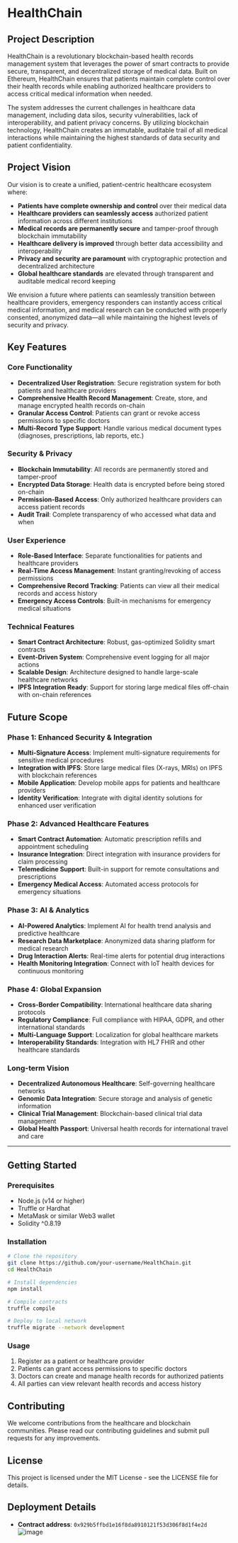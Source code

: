 # HealthChain

## Project Description

HealthChain is a revolutionary blockchain-based health records management system that leverages the power of smart contracts to provide secure, transparent, and decentralized storage of medical data. Built on Ethereum, HealthChain ensures that patients maintain complete control over their health records while enabling authorized healthcare providers to access critical medical information when needed.

The system addresses the current challenges in healthcare data management, including data silos, security vulnerabilities, lack of interoperability, and patient privacy concerns. By utilizing blockchain technology, HealthChain creates an immutable, auditable trail of all medical interactions while maintaining the highest standards of data security and patient confidentiality.

## Project Vision

Our vision is to create a unified, patient-centric healthcare ecosystem where:

- **Patients have complete ownership and control** over their medical data
- **Healthcare providers can seamlessly access** authorized patient information across different institutions
- **Medical records are permanently secure** and tamper-proof through blockchain immutability
- **Healthcare delivery is improved** through better data accessibility and interoperability
- **Privacy and security are paramount** with cryptographic protection and decentralized architecture
- **Global healthcare standards** are elevated through transparent and auditable medical record keeping

We envision a future where patients can seamlessly transition between healthcare providers, emergency responders can instantly access critical medical information, and medical research can be conducted with properly consented, anonymized data—all while maintaining the highest levels of security and privacy.

## Key Features

### Core Functionality
- **Decentralized User Registration**: Secure registration system for both patients and healthcare providers
- **Comprehensive Health Record Management**: Create, store, and manage encrypted health records on-chain
- **Granular Access Control**: Patients can grant or revoke access permissions to specific doctors
- **Multi-Record Type Support**: Handle various medical document types (diagnoses, prescriptions, lab reports, etc.)

### Security & Privacy
- **Blockchain Immutability**: All records are permanently stored and tamper-proof
- **Encrypted Data Storage**: Health data is encrypted before being stored on-chain
- **Permission-Based Access**: Only authorized healthcare providers can access patient records
- **Audit Trail**: Complete transparency of who accessed what data and when

### User Experience
- **Role-Based Interface**: Separate functionalities for patients and healthcare providers
- **Real-Time Access Management**: Instant granting/revoking of access permissions
- **Comprehensive Record Tracking**: Patients can view all their medical records and access history
- **Emergency Access Controls**: Built-in mechanisms for emergency medical situations

### Technical Features
- **Smart Contract Architecture**: Robust, gas-optimized Solidity smart contracts
- **Event-Driven System**: Comprehensive event logging for all major actions
- **Scalable Design**: Architecture designed to handle large-scale healthcare networks
- **IPFS Integration Ready**: Support for storing large medical files off-chain with on-chain references

## Future Scope

### Phase 1: Enhanced Security & Integration
- **Multi-Signature Access**: Implement multi-signature requirements for sensitive medical procedures
- **Integration with IPFS**: Store large medical files (X-rays, MRIs) on IPFS with blockchain references
- **Mobile Application**: Develop mobile apps for patients and healthcare providers
- **Identity Verification**: Integrate with digital identity solutions for enhanced user verification

### Phase 2: Advanced Healthcare Features
- **Smart Contract Automation**: Automatic prescription refills and appointment scheduling
- **Insurance Integration**: Direct integration with insurance providers for claim processing
- **Telemedicine Support**: Built-in support for remote consultations and prescriptions
- **Emergency Medical Access**: Automated access protocols for emergency situations

### Phase 3: AI & Analytics
- **AI-Powered Analytics**: Implement AI for health trend analysis and predictive healthcare
- **Research Data Marketplace**: Anonymized data sharing platform for medical research
- **Drug Interaction Alerts**: Real-time alerts for potential drug interactions
- **Health Monitoring Integration**: Connect with IoT health devices for continuous monitoring

### Phase 4: Global Expansion
- **Cross-Border Compatibility**: International healthcare data sharing protocols
- **Regulatory Compliance**: Full compliance with HIPAA, GDPR, and other international standards
- **Multi-Language Support**: Localization for global healthcare markets
- **Interoperability Standards**: Integration with HL7 FHIR and other healthcare standards

### Long-term Vision
- **Decentralized Autonomous Healthcare**: Self-governing healthcare networks
- **Genomic Data Integration**: Secure storage and analysis of genetic information
- **Clinical Trial Management**: Blockchain-based clinical trial data management
- **Global Health Passport**: Universal health records for international travel and care

---

## Getting Started

### Prerequisites
- Node.js (v14 or higher)
- Truffle or Hardhat
- MetaMask or similar Web3 wallet
- Solidity ^0.8.19

### Installation
```bash
# Clone the repository
git clone https://github.com/your-username/HealthChain.git
cd HealthChain

# Install dependencies
npm install

# Compile contracts
truffle compile

# Deploy to local network
truffle migrate --network development
```

### Usage
1. Register as a patient or healthcare provider
2. Patients can grant access permissions to specific doctors
3. Doctors can create and manage health records for authorized patients
4. All parties can view relevant health records and access history

## Contributing

We welcome contributions from the healthcare and blockchain communities. Please read our contributing guidelines and submit pull requests for any improvements.

## License

This project is licensed under the MIT License - see the LICENSE file for details.

## Deployment Details

- **Contract address**:	`0x929b5ffbd1e16f8da8910121f53d306f8d1f4e2d`
![image](https://github.com/user-attachments/assets/15750628-2e5c-4bd0-950b-ecac0dae790a)



